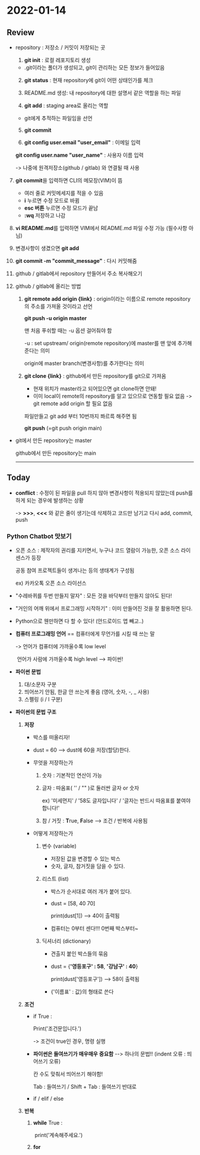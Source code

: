 # 2022-01-14

## Review

- repository : 저장소 / 커밋이 저장되는 곳

	1. **git init** : 로컬 레포지토리 생성

    - .git이라는 폴더가 생성되고, git이 관리하는 모든 정보가 들어있음

	2. **git status** : 현재 repository에 git이 어떤 상태인가를 체크

	3. README.md 생성: 내 repository에 대한 설명서 같은 역할을 하는 파일

	4. **git add** : staging area로 올리는 역할

    - git에게 추적하는 파일임을 선언

	5. **git commit** 

	6. **git config user.email "user_email"** : 이메일 입력

    **git config user.name "user_name"** : 사용자 이름 입력

    -> 나중에 원격저장소(github / gitlab) 와 연결될 때 사용

7. **git commit**을 입력하면 CLI의 메모장(VIM)이 뜸

   - 여러 줄로 커밋메세지를 적을 수 있음
   - **i** 누르면 수정 모드로 바뀜
   - **esc 버튼** 누르면 수정 모드가 끝남
   - **:wq** 저장하고 나감

8. **vi README.md**를 입력하면 VIM에서 README.md 파일 수정 가능 (필수사항 아님)

9. 변경사항이 생겼으면 **git add**

10. **git commit -m "commit_message"** : 다시 커밋해줌

11. github / gitlab에서 repository 만들어서 주소 복사해오기

11. github / gitlab에 올리는 방법

    1. **git remote add origin {link}** : origin이라는 이름으로 remote repository의 주소를 가져올 것이라고 선언

       **git push -u origin master**

       맨 처음 푸쉬할 때는 -u 옵션 걸어줘야 함

       -u : set upstream/ origin(remote repository)에 master를 맨 앞에 추가해준다는 의미

       origin에 master branch(변경사항)를 추가한다는 의미

    2. **git clone {link}** : github에서 만든 repository를 git으로 가져옴
       - 현재 위치가 master라고 되어있으면 git clone하면 안돼!
       - 이미 local이 remote의 repository를 알고 있으므로 연동할 필요 없음 -> git remote add origin 할 필요 없음
    
       파일만들고 git add 부터 10번까지 쫘르륵 해주면 됨
    
       **git push** (=git push origin main)

- git에서 만든 repository는 master

  github에서 만든 repository는 main

  

  ----

## Today

- **conflict** : 수정이 된 파일을 pull 하지 않아 변경사항이 적용되지 않았는데 push를 하게 되는 경우에 발생하는 상황

  -> **>>>**, **<<<** 와 같은 줄이 생기는데 삭제하고 코드만 남기고 다시 add, commit, push

### Python Chatbot 맛보기

- 오픈 소스 : 제작자의 권리를 지키면서, 누구나 코드 열람이 가능한, 오픈 소스 라이센스가 등장

  공동 참여 프로젝트들이 생겨나는 등의 생태계가 구성됨

  ex) 카카오톡 오픈 소스 라이선스

- "수레바퀴를 두번 만들지 말자" : 모든 것을 바닥부터 만들지 않아도 된다!
- "거인의 어깨 위에서 프로그래밍 시작하기" : 이미 만들어진 것을 잘 활용하면 된다.
- Python으로 웬만하면 다 할 수 있다! (안드로이드 앱 빼고..)

- **컴퓨터 프로그래밍 언어** == 컴퓨터에게 무언가를 시킬 때 쓰는 말

  -> 언어가 컴퓨터에 가까울수록 low level

  ​     언어가 사람에 가까울수록 high level --> 파이썬!

- **파이썬 문법**

  1. 대/소문자 구분
  2. 띄어쓰기 안됨, 한글 안 쓰는게 좋음 (영어, 숫자, -, _ 사용)
  3. 스펠링 (i / l 구분)

- **파이썬의 문법 구조**

  1. **저장**

     - 박스를 떠올리자!

     - dust = 60 --> dust에 60을 저장(할당)한다.

     - 무엇을 저장하는가

       1. 숫자 : 기본적인 연산이 가능

       2. 글자 : 따옴표( '' / "" )로 둘러싼 글자 or 숫자

          ex) '미세먼지' / '58도 글자입니다' / '글자는 반드시 따옴표를 붙여야 합니다!'

       3. 참 / 거짓 : **T**rue, **F**alse --> 조건 / 반복에 사용됨

     - 어떻게 저장하는가

       1. 변수 (variable)

          - 저장된 값을 변경할 수 있는 박스
          - 숫자, 글자, 참거짓을 담을 수 있다.

       2. 리스트 (list)

          - 박스가 순서대로 여러 개가 붙어 있다.

          - dust = [58, 40 70]

            print(dust[1]) --> 40이 출력됨

          - 컴퓨터는 0부터 센다!!! 0번째 박스부터~

       3. 딕셔너리 (dictionary)

          - 견출지 붙인 박스들의 묶음

          - dust = {**'영등포구' : 58**, **'강남구' : 40**}

            print(dust['영등포구']) --> 58이 출력됨

          - {'이름표' : 값}의 형태로 쓴다

  2. **조건**

     - if True : 

          Print('조건문입니다.')

       -> 조건이 true인 경우, 명령 실행

     - **파이썬은 들여쓰기가 매우매우 중요함** --> 하나의 문법!! (indent 오류 : 띄어쓰기 오류)

       칸 수도 맞춰서 띄어쓰기 해야함!

       Tab : 들여쓰기 / Shift + Tab : 들여쓰기 반대로

     - if / elif / else

  3. **반복**

     1. **while** True :

        ​	print('계속해주세요.') 

     2. **for** 





